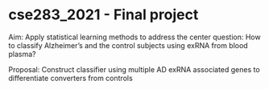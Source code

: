 # cse283_2021 - Final project
Aim: 
Apply statistical learning methods to address the center question: How to classify Alzheimer’s and the control subjects using exRNA from blood plasma? 

Proposal: Construct classifier using multiple AD exRNA associated genes to differentiate converters from controls
